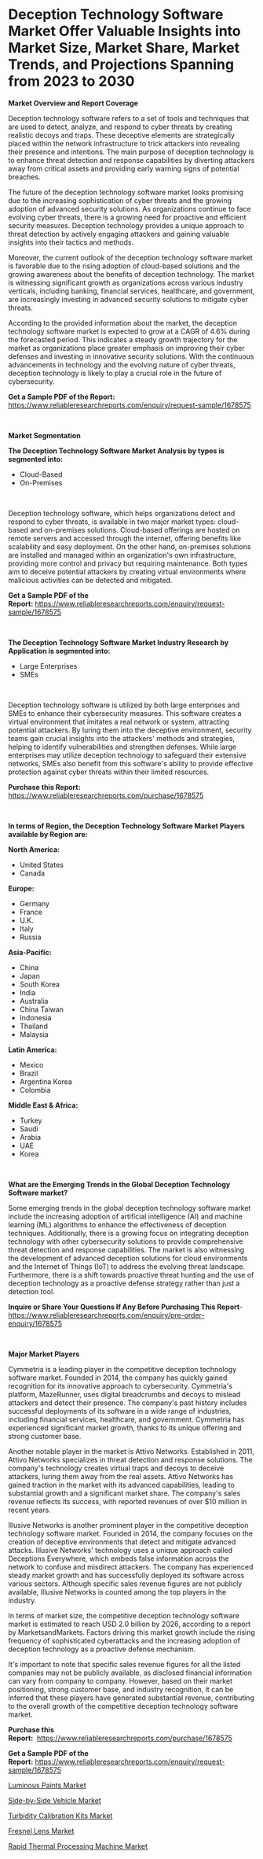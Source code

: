 <p><h1>Deception Technology Software Market Offer Valuable Insights into Market Size, Market Share, Market Trends, and Projections Spanning from 2023 to 2030</h1></p><p><strong>Market Overview and Report Coverage</strong></p>
<p><p>Deception technology software refers to a set of tools and techniques that are used to detect, analyze, and respond to cyber threats by creating realistic decoys and traps. These deceptive elements are strategically placed within the network infrastructure to trick attackers into revealing their presence and intentions. The main purpose of deception technology is to enhance threat detection and response capabilities by diverting attackers away from critical assets and providing early warning signs of potential breaches.</p><p>The future of the deception technology software market looks promising due to the increasing sophistication of cyber threats and the growing adoption of advanced security solutions. As organizations continue to face evolving cyber threats, there is a growing need for proactive and efficient security measures. Deception technology provides a unique approach to threat detection by actively engaging attackers and gaining valuable insights into their tactics and methods.</p><p>Moreover, the current outlook of the deception technology software market is favorable due to the rising adoption of cloud-based solutions and the growing awareness about the benefits of deception technology. The market is witnessing significant growth as organizations across various industry verticals, including banking, financial services, healthcare, and government, are increasingly investing in advanced security solutions to mitigate cyber threats.</p><p>According to the provided information about the market, the deception technology software market is expected to grow at a CAGR of 4.6% during the forecasted period. This indicates a steady growth trajectory for the market as organizations place greater emphasis on improving their cyber defenses and investing in innovative security solutions. With the continuous advancements in technology and the evolving nature of cyber threats, deception technology is likely to play a crucial role in the future of cybersecurity.</p></p>
<p><strong>Get a Sample PDF of the Report:</strong> <a href="https://www.reliableresearchreports.com/enquiry/request-sample/1678575">https://www.reliableresearchreports.com/enquiry/request-sample/1678575</a></p>
<p>&nbsp;</p>
<p><strong>Market Segmentation</strong></p>
<p><strong>The Deception Technology Software Market Analysis by types is segmented into:</strong></p>
<p><ul><li>Cloud-Based</li><li>On-Premises</li></ul></p>
<p>&nbsp;</p>
<p><p>Deception technology software, which helps organizations detect and respond to cyber threats, is available in two major market types: cloud-based and on-premises solutions. Cloud-based offerings are hosted on remote servers and accessed through the internet, offering benefits like scalability and easy deployment. On the other hand, on-premises solutions are installed and managed within an organization's own infrastructure, providing more control and privacy but requiring maintenance. Both types aim to deceive potential attackers by creating virtual environments where malicious activities can be detected and mitigated.</p></p>
<p><strong>Get a Sample PDF of the Report:</strong>&nbsp;<a href="https://www.reliableresearchreports.com/enquiry/request-sample/1678575">https://www.reliableresearchreports.com/enquiry/request-sample/1678575</a></p>
<p>&nbsp;</p>
<p><strong>The Deception Technology Software Market Industry Research by Application is segmented into:</strong></p>
<p><ul><li>Large Enterprises</li><li>SMEs</li></ul></p>
<p>&nbsp;</p>
<p><p>Deception technology software is utilized by both large enterprises and SMEs to enhance their cybersecurity measures. This software creates a virtual environment that imitates a real network or system, attracting potential attackers. By luring them into the deceptive environment, security teams gain crucial insights into the attackers' methods and strategies, helping to identify vulnerabilities and strengthen defenses. While large enterprises may utilize deception technology to safeguard their extensive networks, SMEs also benefit from this software's ability to provide effective protection against cyber threats within their limited resources.</p></p>
<p><strong>Purchase this Report:</strong>&nbsp; <a href="https://www.reliableresearchreports.com/purchase/1678575">https://www.reliableresearchreports.com/purchase/1678575</a></p>
<p>&nbsp;</p>
<p><strong>In terms of Region, the Deception Technology Software Market Players available by Region are:</strong></p>
<p>
    <p> <strong> North America: </strong>
        <ul>
            <li>United States</li>
            <li>Canada</li>
        </ul>
        </p> 
    <p> <strong> Europe: </strong>
        <ul>
            <li>Germany</li>
            <li>France</li>
            <li>U.K.</li>
            <li>Italy</li>
            <li>Russia</li>
        </ul>
        </p> 
    <p> <strong> Asia-Pacific: </strong>
        <ul>
            <li>China</li>
            <li>Japan</li>
            <li>South Korea</li>
            <li>India</li>
            <li>Australia</li>
            <li>China Taiwan</li>
            <li>Indonesia</li>
            <li>Thailand</li>
            <li>Malaysia</li>
        </ul>
        </p> 
    <p> <strong> Latin America: </strong>
        <ul>
            <li>Mexico</li>
            <li>Brazil</li>
            <li>Argentina Korea</li>
            <li>Colombia</li>
        </ul>
        </p> 
    <p> <strong> Middle East & Africa: </strong>
        <ul>
            <li>Turkey</li>
            <li>Saudi</li>
            <li>Arabia</li>
            <li>UAE</li>
            <li>Korea</li>
        </ul>
    </p>
    </p>
<p>&nbsp;</p>
<p><strong>What are the Emerging Trends in the Global Deception Technology Software market?</strong></p>
<p><p>Some emerging trends in the global deception technology software market include the increasing adoption of artificial intelligence (AI) and machine learning (ML) algorithms to enhance the effectiveness of deception techniques. Additionally, there is a growing focus on integrating deception technology with other cybersecurity solutions to provide comprehensive threat detection and response capabilities. The market is also witnessing the development of advanced deception solutions for cloud environments and the Internet of Things (IoT) to address the evolving threat landscape. Furthermore, there is a shift towards proactive threat hunting and the use of deception technology as a proactive defense strategy rather than just a detection tool.</p></p>
<p><strong>Inquire or Share Your Questions If Any Before Purchasing This Report</strong>- <a href="https://www.reliableresearchreports.com/enquiry/pre-order-enquiry/1678575">https://www.reliableresearchreports.com/enquiry/pre-order-enquiry/1678575</a></p>
<p>&nbsp;</p>
<p><strong>Major Market Players</strong></p>
<p><p>Cymmetria is a leading player in the competitive deception technology software market. Founded in 2014, the company has quickly gained recognition for its innovative approach to cybersecurity. Cymmetria's platform, MazeRunner, uses digital breadcrumbs and decoys to mislead attackers and detect their presence. The company's past history includes successful deployments of its software in a wide range of industries, including financial services, healthcare, and government. Cymmetria has experienced significant market growth, thanks to its unique offering and strong customer base.</p><p>Another notable player in the market is Attivo Networks. Established in 2011, Attivo Networks specializes in threat detection and response solutions. The company's technology creates virtual traps and decoys to deceive attackers, luring them away from the real assets. Attivo Networks has gained traction in the market with its advanced capabilities, leading to substantial growth and a significant market share. The company's sales revenue reflects its success, with reported revenues of over $10 million in recent years.</p><p>Illusive Networks is another prominent player in the competitive deception technology software market. Founded in 2014, the company focuses on the creation of deceptive environments that detect and mitigate advanced attacks. Illusive Networks' technology uses a unique approach called Deceptions Everywhere, which embeds false information across the network to confuse and misdirect attackers. The company has experienced steady market growth and has successfully deployed its software across various sectors. Although specific sales revenue figures are not publicly available, Illusive Networks is counted among the top players in the industry.</p><p>In terms of market size, the competitive deception technology software market is estimated to reach USD 2.0 billion by 2026, according to a report by MarketsandMarkets. Factors driving this market growth include the rising frequency of sophisticated cyberattacks and the increasing adoption of deception technology as a proactive defense mechanism.</p><p>It's important to note that specific sales revenue figures for all the listed companies may not be publicly available, as disclosed financial information can vary from company to company. However, based on their market positioning, strong customer base, and industry recognition, it can be inferred that these players have generated substantial revenue, contributing to the overall growth of the competitive deception technology software market.</p></p>
<p><strong>Purchase this Report:</strong>&nbsp;&nbsp;<a href="https://www.reliableresearchreports.com/purchase/1678575">https://www.reliableresearchreports.com/purchase/1678575</a></p>
<p></p>
<p><strong>Get a Sample PDF of the Report:</strong>&nbsp;<a href="https://www.reliableresearchreports.com/enquiry/request-sample/1678575">https://www.reliableresearchreports.com/enquiry/request-sample/1678575</a></p>
<p><p><a href="https://medium.com/@brittanyrobertson07/luminous-paints-market-size-growth-forecast-2023-2030-0dbcbb568e6f">Luminous Paints Market</a></p><p><a href="https://github.com/jonneygiverf/Market-Research-Report-List-1/blob/main/side-by-side-vehicle-market.md">Side-by-Side Vehicle Market</a></p><p><a href="https://www.linkedin.com/pulse/turbidity-calibration-kits-market-insights-players-forecast-xuyee/">Turbidity Calibration Kits Market</a></p><p><a href="https://medium.com/@debramedina73/fresnel-lens-market-size-growth-forecast-2023-2030-5afdc940da82">Fresnel Lens Market</a></p><p><a href="https://www.linkedin.com/pulse/rapid-thermal-processing-machine-market-challenges-opportunities-6fhjf/">Rapid Thermal Processing Machine Market</a></p></p>